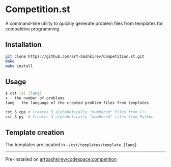 # Competition.st

A command-line utility to quickly generate problem files from templates for competitive programming

## Installation

```zsh
git clone https://github.com/art-bashkirev/Competition.st.git
make
make install
```

## Usage

```zsh
$ cst [x] [lang]
x - the number of problems
lang - the language of the created problem files from templates
```

```zsh
cst 5 cpp # Creates 5 alphabetically "numbered" files from C++
cst 3 py  # Creates 3 alphabetically "numbered" files from Python
```

## Template creation

The templates are located in `~/cst/templates/template.{lang}`.

---

Pre-installed on [artbashkirev/codespace:competition](https://hub.docker.com/r/artbashkirev/codespace/tags?page=1&name=comp)
